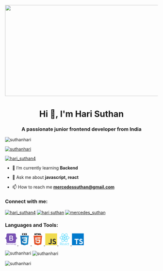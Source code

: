 <div align="center">
  <img src="https://media.giphy.com/media/dWesBcTLavkZuG35MI/giphy.gif" width="600" height="300"/>
</div>

<h1 align="center">Hi 👋, I'm Hari Suthan</h1>
<h3 align="center">A passionate junior frontend developer from India</h3>

<p align="left"> <img src="https://komarev.com/ghpvc/?username=suthanhari&label=Profile%20views&color=0e75b6&style=flat" alt="suthanhari" /> </p>

<p align="left"> <a href="https://github.com/ryo-ma/github-profile-trophy"><img src="https://github-profile-trophy.vercel.app/?username=suthanhari" alt="suthanhari" /></a> </p>

<p align="left"> <a href="https://twitter.com/hari_suthan4" target="blank"><img src="https://img.shields.io/twitter/follow/hari_suthan4?logo=twitter&style=for-the-badge" alt="hari_suthan4" /></a> </p>

- 🌱 I’m currently learning **Backend**

- 💬 Ask me about **javascript, react**

- 📫 How to reach me **mercedessuthan@gmail.com**

<h3 align="left">Connect with me:</h3>
<p align="left">
<a href="https://twitter.com/hari_suthan4" target="blank"><img align="center" src="https://raw.githubusercontent.com/rahuldkjain/github-profile-readme-generator/master/src/images/icons/Social/twitter.svg" alt="hari_suthan4" height="30" width="40" /></a>
<a href="https://linkedin.com/in/hari suthan" target="blank"><img align="center" src="https://raw.githubusercontent.com/rahuldkjain/github-profile-readme-generator/master/src/images/icons/Social/linked-in-alt.svg" alt="hari suthan" height="30" width="40" /></a>
<a href="https://instagram.com/mercedes_suthan" target="blank"><img align="center" src="https://raw.githubusercontent.com/rahuldkjain/github-profile-readme-generator/master/src/images/icons/Social/instagram.svg" alt="mercedes_suthan" height="30" width="40" /></a>
</p>

<h3 align="left">Languages and Tools:</h3>
<p align="left"> <a href="https://getbootstrap.com" target="_blank" rel="noreferrer"> <img src="https://raw.githubusercontent.com/devicons/devicon/master/icons/bootstrap/bootstrap-plain-wordmark.svg" alt="bootstrap" width="40" height="40"/> </a> <a href="https://www.w3schools.com/css/" target="_blank" rel="noreferrer"> <img src="https://raw.githubusercontent.com/devicons/devicon/master/icons/css3/css3-original-wordmark.svg" alt="css3" width="40" height="40"/> </a> <a href="https://www.w3.org/html/" target="_blank" rel="noreferrer"> <img src="https://raw.githubusercontent.com/devicons/devicon/master/icons/html5/html5-original-wordmark.svg" alt="html5" width="40" height="40"/> </a> <a href="https://developer.mozilla.org/en-US/docs/Web/JavaScript" target="_blank" rel="noreferrer"> <img src="https://raw.githubusercontent.com/devicons/devicon/master/icons/javascript/javascript-original.svg" alt="javascript" width="40" height="40"/> </a> <a href="https://reactjs.org/" target="_blank" rel="noreferrer"> <img src="https://raw.githubusercontent.com/devicons/devicon/master/icons/react/react-original-wordmark.svg" alt="react" width="40" height="40"/> </a> <a href="https://www.typescriptlang.org/" target="_blank" rel="noreferrer"> <img src="https://raw.githubusercontent.com/devicons/devicon/master/icons/typescript/typescript-original.svg" alt="typescript" width="40" height="40"/> </a> </p>

<p><img align="left" src="https://github-readme-stats.vercel.app/api/top-langs?username=suthanhari&show_icons=true&locale=en&layout=compact" alt="suthanhari" /></p>

<p>&nbsp;<img align="center" src="https://github-readme-stats.vercel.app/api?username=suthanhari&show_icons=true&locale=en" alt="suthanhari" /></p>

<p><img align="center" src="https://github-readme-streak-stats.herokuapp.com/?user=suthanhari&" alt="suthanhari" /></p>
